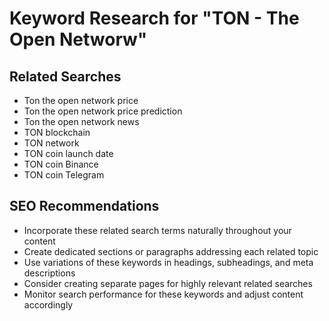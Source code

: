 # Keyword Research for "TON - The Open Networw"

## Related Searches

- Ton the open network price
- Ton the open network price prediction
- Ton the open network news
- TON blockchain
- TON network
- TON coin launch date
- TON coin Binance
- TON coin Telegram

## SEO Recommendations

-   Incorporate these related search terms naturally throughout your content
-   Create dedicated sections or paragraphs addressing each related topic
-   Use variations of these keywords in headings, subheadings, and meta descriptions
-   Consider creating separate pages for highly relevant related searches
-   Monitor search performance for these keywords and adjust content accordingly
